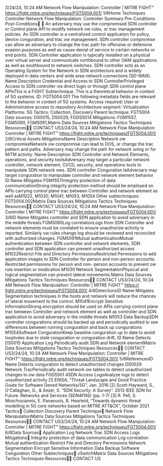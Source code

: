 3/24/24, 10:24 AM Network Flow Manipulation: Controller | MITRE FiGHT™
https://ﬁght.mitre.org/techniques/FGT5004.001/ 1/6Home Techniques Controller
Network Flow Manipulation:
Controller
Summary
Pre-Conditions
Post-Conditions󰅂 󰅂
An adversary may use the compromised SDN controller or
Control plane API to modify network  ow rules, or tra c
management policies.
An SDN controller is a centralized control application for
policy, device con guration, and tra c  ow management.
SDN controller compromise can allow an adversary to change
the tra c path for offensive or defensive evasion purposes as
well as cause denial of service to certain networks or end
points. SDN Controller application is typically installed on a
physical over virtual server and communicate northbound to
other OAM applications as well as southbound to network
switches. SDN controller acts as an Operating System for the
Network in SDN architecture and is widely deployed in data
centers and wide area network connections (SD-WAN).
Name Description
Credential and Access to SDN
ControllerPrivileged Access to
SDN controller via direct
login or through SDN
control plane APIsThis is a FiGHT
Subtechnique.
This is a theoretical behavior
in context of 5G systems.
ID: FGT5004.001
The following metadata
fields are relevant to the
behavior in context of 5G
systems.
Access required: User or
Administrative access to
repository
Architecture segment:
Virtualization
Platforms: 5G
Tactics: Collection,
Discovery
Parent technique: FGT5004
Data sources: DS0015,
DS0029, FGDS5014
Mitigations: FGM1557,
FGM5090, FGM5091,Matrix Data Sources Mitigations Tactics Techniques Resources󰍝󰇙
CONTACT US3/24/24, 10:24 AM Network Flow Manipulation: Controller | MITRE FiGHT™
https://ﬁght.mitre.org/techniques/FGT5004.001/ 2/6Critical Assets
MitigationsName Description
Network  ow compromiseNetwork  ow
compromise can lead to
DOS, or change the
tra c pattern and
paths. Adversary may
change the path for
network sni ng or for
MiTM activity.
Name Description
SDN Controller and Network
Elements, operations, and
security toolsAdversary may target a
particular network
controller, network
element, CI/CD, security,
and operations tools to
manipulate SDN
network  ows.
SDN controller Con guration  leAdversary may target
con guration to
manipulate controller
and network element
behavior
ID Name Mitigates
FGM1557Integrity protection
of data
communicationStrong integrity
protection method
should be employed on
APIs carrying control
plane tra c between
Controller and network
element as well asM1022, M1030, M1041,
M1053, M1054
Other subtechniques:
FGT5004.002Matrix Data Sources Mitigations Tactics Techniques Resources󰍝󰇙
CONTACT US3/24/24, 10:24 AM Network Flow Manipulation: Controller | MITRE FiGHT™
https://ﬁght.mitre.org/techniques/FGT5004.001/ 3/6ID Name Mitigates
controller and SDN
application to avoid
adversary in the middle
threats
FGM5090Log correlationLogs from SDN
Controller and network
elements must be
corelated to ensure
unauthorize activity is
reported. Similarly  ow
rules change log should
be reviewed and
reconciled with
authorized changes.
FGM5091Mutual
authenticationMutual authentication
between SDN controller
and network elements,
SDN controller and SDN
application can prevent
unauthorized access
M1022Restrict File and
Directory
PermissionsRestricted Permissions
to add application
images to SDN
Controller for person
and non-person
accounts.
Restricted permissions
for person and non-
person accounts to
prevent  ow rule
insertion or
modi cation
M1030 Network
SegmentationPhysical and logical
segmentation can
prevent lateral
movements.Matrix Data Sources Mitigations Tactics Techniques Resources󰍝󰇙
CONTACT US3/24/24, 10:24 AM Network Flow Manipulation: Controller | MITRE FiGHT™
https://ﬁght.mitre.org/techniques/FGT5004.001/ 4/6DetectionsID Name Mitigates
Segmentation
techniques in the hosts
and network will reduce
the chances of lateral
movement to the
control.
M1041Encrypt Sensitive
InformationStrong encryption
should be used on APIs
carrying control plane
tra c between
Controller and network
element as well as
controller and SDN
application to avoid
adversary in the middle
threats
M1053 Data BackupSDN controller
con gurations should
be backed up and
periodically audited to
see differences between
running con guration
and back up
con gurations
M1054Software
Con gurationKeep baseline
con guration up to date
to avoid loopholes due
to stale con guration or
con guration drift.
ID Name Detects
DS0015 Application Log Periodically audit SDN
and Network elementMatrix Data Sources Mitigations Tactics Techniques Resources󰍝󰇙
CONTACT US3/24/24, 10:24 AM Network Flow Manipulation: Controller | MITRE FiGHT™
https://ﬁght.mitre.org/techniques/FGT5004.001/ 5/6ReferencesID Name Detects
con guration to detect
unauthorized changes
DS0029 Network Tra cPeriodically audit
network  ow tables to
detect unauthorized
changes to  ow data
FGDS501
4SDN Access LogsAnalyze logs to detect
unauthorized activity
[1] ENISA, “Threat Landscape and Good Practice Guide for
Software De ned Networks/5G”, Jan. 2016
[2] Scott-Hayward, S., O'Callaghan, G., & Sezer, S. “SDN
Security: A Survey”. 2013 IEEE SDN for Future. Networks and
Services (SDN4FNS) (pp. 1-7)
[3] R. Pell, S. Moschoyiannis, E. Panaousis, R. Heart eld,
“Towards dynamic threat modelling in 5G core networks
based on MITRE ATT&CK”, October 2021
Tactics󰅀
Collection
Discovery
Parent Technique󰅀
Network Flow ManipulationMatrix Data Sources Mitigations Tactics Techniques Resources󰍝󰇙
CONTACT US3/24/24, 10:24 AM Network Flow Manipulation: Controller | MITRE FiGHT™
https://ﬁght.mitre.org/techniques/FGT5004.001/ 6/6Data Sources󰅀
Application Log
Network Tra c
SDN Access Logs
Mitigations󰅀
Integrity protection of data communication
Log correlation
Mutual authentication
Restrict File and Directory Permissions
Network Segmentation
Encrypt Sensitive Information
Data Backup
Software Con guration
Other Subtechniques󰅀
vSwitchMatrix Data Sources Mitigations Tactics Techniques Resources󰍝󰇙
CONTACT US